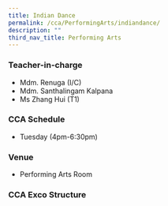 ```yaml
---
title: Indian Dance
permalink: /cca/PerformingArts/indiandance/
description: ""
third_nav_title: Performing Arts
---
```

### Teacher-in-charge	
* Mdm. Renuga (I/C)
* Mdm. Santhalingam Kalpana
* Ms Zhang Hui (T1)

### CCA Schedule
* Tuesday (4pm-6:30pm)

### Venue
* Performing Arts Room

### CCA Exco Structure

